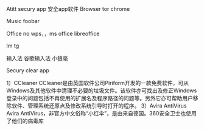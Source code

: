 Atitt secury app  安全app软件
Browser  tor chrome

Music foobar


Office no wps，，ms office  libreoffice

Im tg  

输入法  谷歌输入法
小狼毫

Secury clear app

1）CCleaner
CCleaner是由英国软件公司Piriform开发的一款免费软件，可从Windows及其他软件中清理不必要的垃圾文件。该软件亦可找出及修正Windows登录中的问题包括不再使用的扩展名及程序路径的问题等。另外它亦可帮助用户移除软件、管理系统还原点及修改系统引导时打开的程序。
3）Avira AntiVirus
Avira AntiVirus，非官方中文俗称“小红伞”，是由来自德国。360安全卫士也使用了他们的病毒库

